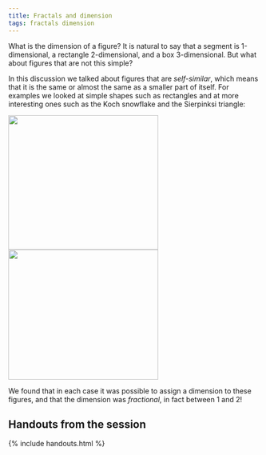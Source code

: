 ```yaml
---
title: Fractals and dimension
tags: fractals dimension
---
```


What is the dimension of a figure? It is natural to say that a segment is 1-dimensional, a rectangle 2-dimensional, and a box 3-dimensional. But what about figures that are not this simple?

In this discussion we talked about figures that are *self-similar*, which means that it is the same or almost the same as a smaller part of itself. For examples we looked at simple shapes such as rectangles and at more interesting ones such as the Koch snowflake and the Sierpinksi triangle:

<img src="{{ site.baseurl }}/assets/misc/koch-snowflake.png" width="300" height="269" />

<img src="{{ site.baseurl }}/assets/misc/sierpinski-triangle.gif" width="300" height="260" />

We found that in each case it was possible to assign a dimension to these figures, and that the dimension was *fractional*, in fact between 1 and 2!

## Handouts from the session

{% include handouts.html %}
